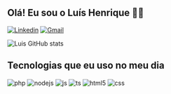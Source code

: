 ## Olá! Eu sou o Luís Henrique 🖐🏼

[![Linkedin](https://img.shields.io/badge/LinkedIn-0077B5?style=for-the-badge&logo=linkedin&logoColor=white)](https://www.linkedin.com/in/luisreisalmeida/)
[![Gmail](https://img.shields.io/badge/Gmail-D14836?style=for-the-badge&logo=gmail&logoColor=white)](mailto:luisreis.almeida@gmail.com)

![Luis GitHub stats](https://github-readme-stats.vercel.app/api?username=luisreisalmeida&show_icons=true&theme=dracula&count_private=true)

## Tecnologias que eu uso no meu dia

<div style="display: inline_block">
  <img align="center" alt="php" src="https://img.shields.io/badge/PHP-777BB4?style=for-the-badge&logo=php&logoColor=white" />
  <img align="center" alt="nodejs" src="https://img.shields.io/badge/Node.js-43853D?style=for-the-badge&logo=node.js&logoColor=white" />
  <img align="center" alt="js" src="https://img.shields.io/badge/JavaScript-F7DF1E?style=for-the-badge&logo=javascript&logoColor=black" />
  <img align="center" alt="ts" src="https://img.shields.io/badge/TypeScript-007ACC?style=for-the-badge&logo=typescript&logoColor=white" />
  <img align="center" alt="html5" src="https://img.shields.io/badge/HTML5-E34F26?style=for-the-badge&logo=html5&logoColor=white" />
  <img align="center" alt="css" src="https://img.shields.io/badge/CSS3-1572B6?style=for-the-badge&logo=css3&logoColor=white" />
</div>
